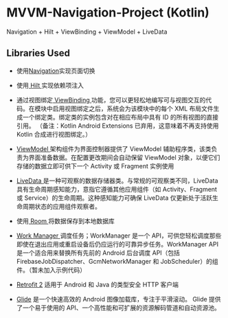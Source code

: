 # MVVM-Navigation-Project (Kotlin)

Navigation + Hilt + ViewBinding + ViewModel + LiveData


## Libraries Used

* 使用[Navigation](https://developer.android.com/guide/navigation?authuser=1)实现页面切换

* 使用[ Hilt ](https://developer.android.com/training/dependency-injection/hilt-android)实现依赖项注入

* 通过视图绑定[ ViewBinding ](https://developer.android.com/topic/libraries/view-binding) 功能，您可以更轻松地编写可与视图交互的代码。在模块中启用视图绑定之后，系统会为该模块中的每个 XML 布局文件生成一个绑定类。绑定类的实例包含对在相应布局中具有 ID 的所有视图的直接引用。
（备注：Kotlin Android Extensions 已弃用，这意味着不再支持使用 Kotlin 合成进行视图绑定。）

* [ViewModel ](https://developer.android.com/topic/libraries/architecture/viewmodel) 架构组件为界面控制器提供了 ViewModel 辅助程序类，该类负责为界面准备数据。在配置更改期间会自动保留 ViewModel 对象，以便它们存储的数据立即可供下一个 Activity 或 Fragment 实例使用

* [LiveData ](https://developer.android.com/topic/libraries/architecture/livedata) 是一种可观察的数据存储器类。与常规的可观察类不同，LiveData 具有生命周期感知能力，意指它遵循其他应用组件（如 Activity、Fragment 或 Service）的生命周期。这种感知能力可确保 LiveData 仅更新处于活跃生命周期状态的应用组件观察者。

* 使用[ Room ](https://developer.android.com/training/data-storage/room)将数据保存到本地数据库

* [ Work Manager ](https://developer.android.com/topic/libraries/architecture/workmanager)调度任务；WorkManager 是一个 API，可供您轻松调度那些即使在退出应用或重启设备后仍应运行的可靠异步任务。WorkManager API 是一个适合用来替换所有先前的 Android 后台调度 API（包括 FirebaseJobDispatcher、GcmNetworkManager 和 JobScheduler）的组件。（暂未加入示例代码）

* [Retrofit 2](https://square.github.io/retrofit) 适用于 Android 和 Java 的类型安全 HTTP 客户端

* [Glide](https://bumptech.github.io/glide) 是一个快速高效的 Android 图像加载库，专注于平滑滚动。 Glide 提供了一个易于使用的 API、一个高性能和可扩展的资源解码管道和自动资源池。


